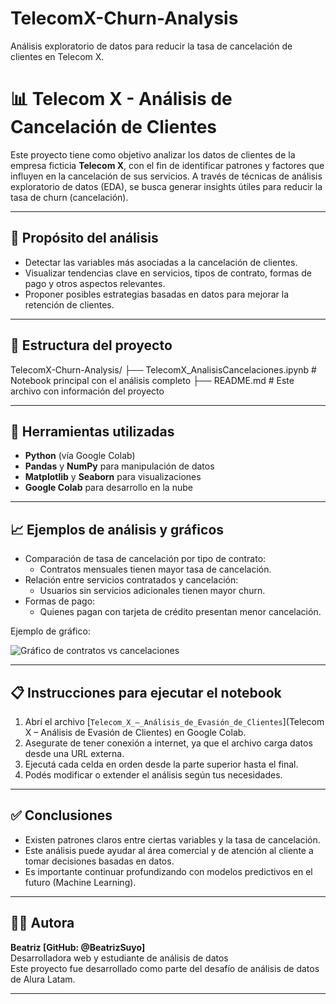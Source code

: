 # TelecomX-Churn-Analysis
Análisis exploratorio de datos para reducir la tasa de cancelación de clientes en Telecom X.
# 📊 Telecom X - Análisis de Cancelación de Clientes

Este proyecto tiene como objetivo analizar los datos de clientes de la empresa ficticia **Telecom X**, con el fin de identificar patrones y factores que influyen en la cancelación de sus servicios. A través de técnicas de análisis exploratorio de datos (EDA), se busca generar insights útiles para reducir la tasa de churn (cancelación).

---

## 🧠 Propósito del análisis

- Detectar las variables más asociadas a la cancelación de clientes.
- Visualizar tendencias clave en servicios, tipos de contrato, formas de pago y otros aspectos relevantes.
- Proponer posibles estrategias basadas en datos para mejorar la retención de clientes.

---

## 📁 Estructura del proyecto

TelecomX-Churn-Analysis/
├── TelecomX_AnalisisCancelaciones.ipynb # Notebook principal con el análisis completo
├── README.md # Este archivo con información del proyecto

---

## 📌 Herramientas utilizadas

- **Python** (vía Google Colab)
- **Pandas** y **NumPy** para manipulación de datos
- **Matplotlib** y **Seaborn** para visualizaciones
- **Google Colab** para desarrollo en la nube

---

## 📈 Ejemplos de análisis y gráficos

- Comparación de tasa de cancelación por tipo de contrato:
  - Contratos mensuales tienen mayor tasa de cancelación.
- Relación entre servicios contratados y cancelación:
  - Usuarios sin servicios adicionales tienen mayor churn.
- Formas de pago:
  - Quienes pagan con tarjeta de crédito presentan menor cancelación.

Ejemplo de gráfico:

![Gráfico de contratos vs cancelaciones](inserta_aquí_la_URL_si_subes_imágenes)

---

## 📋 Instrucciones para ejecutar el notebook

1. Abrí el archivo [`Telecom_X_–_Análisis_de_Evasión_de_Clientes`](Telecom X – Análisis de Evasión de Clientes) en Google Colab.
2. Asegurate de tener conexión a internet, ya que el archivo carga datos desde una URL externa.
3. Ejecutá cada celda en orden desde la parte superior hasta el final.
4. Podés modificar o extender el análisis según tus necesidades.

---

## ✅ Conclusiones

- Existen patrones claros entre ciertas variables y la tasa de cancelación.
- Este análisis puede ayudar al área comercial y de atención al cliente a tomar decisiones basadas en datos.
- Es importante continuar profundizando con modelos predictivos en el futuro (Machine Learning).

---

## 👩‍💻 Autora

**Beatriz [GitHub: @BeatrizSuyo]**  
Desarrolladora web y estudiante de análisis de datos  
Este proyecto fue desarrollado como parte del desafío de análisis de datos de Alura Latam.

---

